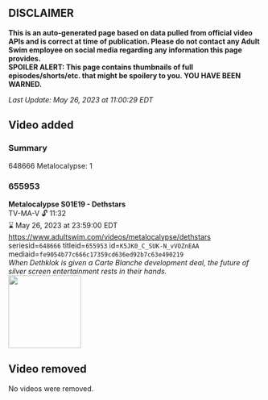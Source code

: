 ## DISCLAIMER
**This is an auto-generated page based on data pulled from official video APIs and is correct at time of publication. Please do not contact any Adult Swim employee on social media regarding any information this page provides.**  
**SPOILER ALERT: This page contains thumbnails of full episodes/shorts/etc. that might be spoilery to you. YOU HAVE BEEN WARNED.**  

_Last Update: May 26, 2023 at 11:00:29 EDT_
## Video added
### Summary
648666 Metalocalypse: 1  
### 655953
**Metalocalypse S01E19 - Dethstars**  
TV-MA-V 🔓 11:32  
⌛ May 26, 2023 at 23:59:00 EDT  
https://www.adultswim.com/videos/metalocalypse/dethstars  
seriesid=`648666` titleid=`655953` id=`K5JK0_C_SUK-N_vVOZnEAA` mediaid=`fe9054b77c666c17359cd636ed92b7c63e490219`  
_When Dethklok is given a Carte Blanche development deal, the future of silver screen entertainment rests in their hands._  
<a href="https://media.cdn.adultswim.com/uploads/20200311/thumbnails/2_203111127329-metalocalypse_119.jpg"><img src="https://media.cdn.adultswim.com/uploads/20200311/thumbnails/2_203111127329-metalocalypse_119.jpg" height="144px" /></a>
## Video removed
No videos were removed.  
